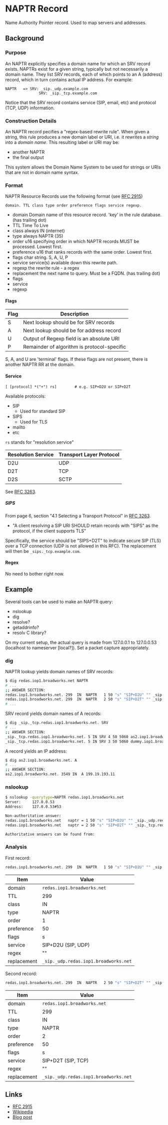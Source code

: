 # NAPTR Record

Name Authority Pointer record. Used to map servers and addresses.

## Background


### Purpose

An NAPTR explicitly specifies a domain name for which an SRV record exists.
NAPTRs exist for a given string, typically but not necessarily a domain name. They list SRV records, each of which points to an A (address) record, which in turn contains actual IP address.
For example:

```
NAPTR	=> SRV: _sip._udp.example.com
			   SRV: _sip._tcp.example.com
```

Notice that the SRV record contains service (SIP, email, etc) and protocol (TCP, UDP) information.


### Construction Details

An NAPTR record pecifies a "regex-based rewrite rule".
When given a string, this rule produces a new domain label or URI, i.e. it rewrites a *string* into a *domain name*.
This resulting label or URI may be:

  * another NAPTR
  * the final output

This system allows the Domain Name System to be used for strings or URIs that are not in domain name syntax.


### Format

NAPTR Resource Records use the following format (see [RFC 2915](https://tools.ietf.org/html/rfc2915))
```
domain. TTL class type order preference flags service regexp.
```

  * domain 			Domain name of this resource record. 'key' in the rule database. (has trailing dot)
  * TTL				Time To Live
  * class			always IN (internet)
  * type			always NAPTR (35)
  * order			u16 specifying order in which NAPTR records MUST be processed. Lowest first.
  * preference		u16 that ranks records with the same order. Lowest first.
  * flags			char string. S, A, U, P
  * service			service(s) available down this rewrite path.
  * regexp			the rewrite rule - a regex
  * replacement		the next name to query. Must be a FQDN. (has trailing dot)
  * flags
  * service
  * regexp


#### Flags

| Flag	| Description |
| ----- | ----------- |
| S		| Next lookup should be for SRV records
| A		| Next lookup should be for address record
| U		| Output of Regexp field is an absolute URI
| P		| Remainder of algorithm is protocol-specific

S, A, and U are 'terminal' flags. If these flags are not present, there is another NAPTR RR at the domain.


#### Service

`[ [protocol] *("+") rs]		# e.g. SIP+D2U or SIP+D2T`

Available protocols:

  * SIP
    - Used for standard SIP
  * SIPS
    - Used for TLS
  * mailto
  * etc

`rs` stands for "resolution service"

| Resolution Service    | Transport Layer Protocol	|
| --------------------- | ------------------------- |
| D2U					          | UDP			                  |
| D2T					          | TCP			                  |
| D2S					          | SCTP		                  |

See [RFC 3263](https://www.ietf.org/rfc/rfc3263.txt).


##### SIPS

From page 6, section "4.1 Selecting a Transport Protocol" in [RFC 3263](https://www.ietf.org/rfc/rfc3263.txt).
  * "A client resolving a SIP URI SHOULD retain records with "SIPS" as the protocol, if the client supports TLS"

Specifically, the service should be "SIPS+D2T" to indicate secure SIP (TLS) over a TCP connection (UDP is not allowed in this RFC).
The replacement will then be `_sips._tcp.example.com`.



#### Regex

No need to bother right now.



## Example

Several tools can be used to make an NAPTR query:

  * nslookup
  * dig
  * resolve?
  * getaddrinfo?
  * resolv C library?

On my current setup, the actual query is made from 127.0.0.1 to 127.0.0.53 (localhost to nameserver [local?]). Set a packet capture appropriately.


### dig


NAPTR lookup yields domain names of SRV records:

```bash
$ dig redas.iop1.broadworks.net NAPTR
# ...
;; ANSWER SECTION:
redas.iop1.broadworks.net. 299	IN	NAPTR	1 50 "s" "SIP+D2U" "" _sip._udp.redas.iop1.broadworks.net.
redas.iop1.broadworks.net. 299	IN	NAPTR	2 50 "s" "SIP+D2T" "" _sip._tcp.redas.iop1.broadworks.net.
# ...
```

SRV record yields domain names of A records:

```bash
$ dig _sip._tcp.redas.iop1.broadworks.net. SRV
# ...
;; ANSWER SECTION:
_sip._tcp.redas.iop1.broadworks.net. 5 IN SRV 4 50 5060 as2.iop1.broadworks.net.
_sip._tcp.redas.iop1.broadworks.net. 5 IN SRV 3 50 5060 dummy.iop1.broadworks.net.
```

A record yields an IP address:

```bash
$ dig as2.iop1.broadworks.net. A
# ...
;; ANSWER SECTION:
as2.iop1.broadworks.net. 3549 IN  A 199.19.193.11
```


### nslookup

```bash
$ nslookup -querytype=NAPTR redas.iop1.broadworks.net
Server:		127.0.0.53
Address:	127.0.0.53#53

Non-authoritative answer:
redas.iop1.broadworks.net	naptr = 1 50 "s" "SIP+D2U" "" _sip._udp.redas.iop1.broadworks.net.
redas.iop1.broadworks.net	naptr = 2 50 "s" "SIP+D2T" "" _sip._tcp.redas.iop1.broadworks.net.

Authoritative answers can be found from:
```


### Analysis

First record:

```bash
redas.iop1.broadworks.net. 299	IN	NAPTR	1 50 "s" "SIP+D2U" "" _sip._udp.redas.iop1.broadworks.net.
```

| Item			| Value 								|
| ------------- | ------------------------------------- |
| domain 		| `redas.iop1.broadworks.net`
| TTL			| 299
| class			| IN
| type			| NAPTR
| order			| 1
| preference	| 50
| flags			| s
| service		| SIP+D2U (SIP, UDP)
| regex			| ""
| replacement	| `_sip._udp.redas.iop1.broadworks.net`



Second record:

```bash
redas.iop1.broadworks.net. 299	IN	NAPTR	2 50 "s" "SIP+D2T" "" _sip._tcp.redas.iop1.broadworks.net.
```

| Item			| Value 								|
| ------------- | ------------------------------------- |
| domain 		| `redas.iop1.broadworks.net`
| TTL			| 299
| class			| IN
| type			| NAPTR
| order			| 2
| preference	| 50
| flags			| s
| service		| SIP+D2T (SIP, TCP)
| regex			| ""
| replacement	| `_sip._udp.redas.iop1.broadworks.net`



## Links

* [RFC 2915](https://tools.ietf.org/html/rfc2915)
* [Wikipedia](https://en.wikipedia.org/wiki/NAPTR_record)
* [Blog post](https://anders.com/cms/264/)
